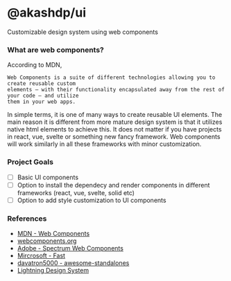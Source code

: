 # @akashdp/ui

Customizable design system using web components

### What are web components?

According to MDN,

```
Web Components is a suite of different technologies allowing you to create reusable custom
elements — with their functionality encapsulated away from the rest of your code — and utilize
them in your web apps.
```

In simple terms, it is one of many ways to create reusable UI elements. The main reason it is different from more mature design system is that it utilizes native html elements to achieve this. It does not matter if you have projects in react, vue, svelte or something new fancy framework. Web components will work similarly in all these frameworks with minor customization.

### Project Goals

- [ ] Basic UI components
- [ ] Option to install the dependecy and render components in different frameworks (react, vue, svelte, solid etc)
- [ ] Option to add style customization to UI components

### References

- [MDN - Web Components](https://developer.mozilla.org/en-US/docs/Web/API/Web_components)
- [webcomponents.org](https://www.webcomponents.org/introduction)
- [Adobe - Spectrum Web Components](https://opensource.adobe.com/spectrum-web-components/registry-conflicts/)
- [Mircrosoft - Fast](https://github.com/microsoft/fast)
- [davatron5000 - awesome-standalones](https://github.com/davatron5000/awesome-standalones)
- [Lightning Design System](https://www.lightningdesignsystem.com/)
